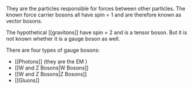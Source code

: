 They are the particles responsible for forces between other particles. The known force carrier bosons all have spin = 1 and are therefore known as vector bosons.

The hypothetical [[gravitons]] have spin = 2 and is a tensor boson. But it is not known whether it is a gauge boson as well.


There are four types of gauge bosons:
- [[Photons]] (they are the EM )
- [[W and Z Bosons|W Bosons]]
- [[W and Z Bosons|Z Bosons]]
- [[Gluons]]